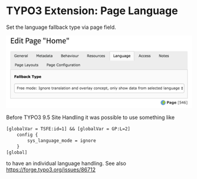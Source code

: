 # TYPO3 Extension: Page Language

Set the language fallback type via page field.

![pagefield](https://github.com/networkteam/pagelanguage/raw/master/Documentation/Images/pagefield-fallbacktype.png "New field in page translation")

Before TYPO3 9.5 Site Handling it was possible to use something like

```
[globalVar = TSFE:id=1] && [globalVar = GP:L=2]
    config {
        sys_language_mode = ignore
    }
[global]
```

to have an individual language handling. See also https://forge.typo3.org/issues/86712
